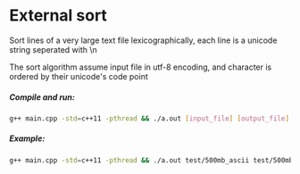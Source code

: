 # External sort
Sort lines of a very large text file lexicographically, each line is a unicode string seperated with \n

The sort algorithm assume input file in utf-8 encoding, and character is ordered by their unicode's code point
&nbsp;
##### Compile and run:

```sh
g++ main.cpp -std=c++11 -pthread && ./a.out [input_file] [output_file] [available RAM (in MB)]
```

##### Example:
```sh
g++ main.cpp -std=c++11 -pthread && ./a.out test/500mb_ascii test/500mb_ascii.out 10
```

